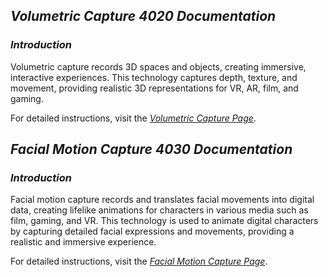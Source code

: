 ## *Volumetric Capture 4020 Documentation*

### *Introduction*

Volumetric capture records 3D spaces and objects, creating immersive, interactive experiences. This technology captures depth, texture, and movement, providing realistic 3D representations for VR, AR, film, and gaming.

For detailed instructions, visit the [*Volumetric Capture Page*](VolCap.md).


## *Facial Motion Capture 4030 Documentation*

### *Introduction*

Facial motion capture records and translates facial movements into digital data, creating lifelike animations for characters in various media such as film, gaming, and VR.
This technology is used to animate digital characters by capturing detailed facial expressions and movements, providing a realistic and immersive experience.

For detailed instructions, visit the [*Facial Motion Capture Page*](FacialMotion.md).
